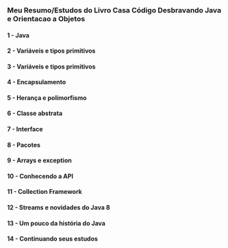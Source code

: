 ### Meu Resumo/Estudos do Livro Casa Código Desbravando Java e Orientacao a Objetos

#### 1 - Java

#### 2 - Variáveis e tipos primitivos

#### 3 - Variáveis e tipos primitivos

#### 4 - Encapsulamento

#### 5 - Herança e polimorfismo

#### 6 - Classe abstrata

#### 7 - Interface

#### 8 - Pacotes

#### 9 - Arrays e exception

#### 10 - Conhecendo a API

#### 11 - Collection Framework

#### 12 - Streams e novidades do Java 8

#### 13 - Um pouco da história do Java

#### 14 - Continuando seus estudos

